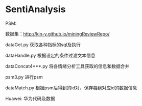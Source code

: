 # SentiAnalysis

PSM:

数据集：http://kin-y.github.io/miningReviewRepo/

dataGet.py 获取各种指标的sql及执行

dataHandle.py 根据设定的条件过滤文本信息

dataConcat4***.py 将各情绪分析工具获取的信息和数据合并

psm3.py 进行psm

dataMatch.py 根据psm后得到的id对，保存每组对应id的数据信息

Huawei:
华为代码及数据
